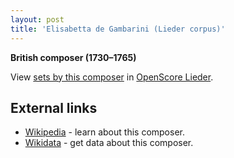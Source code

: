 ```yaml
---
layout: post
title: 'Elisabetta de Gambarini (Lieder corpus)'
---
```


__British composer (1730–1765)__

View [sets by this composer] in [OpenScore Lieder].

[sets by this composer]: https://musescore.com/openscore-lieder-corpus/sets?order=title&text=Gambarini,+Elisabetta
[OpenScore Lieder]: https://musescore.com/openscore-lieder-corpus

## External links

- [Wikipedia] - learn about this composer.
- [Wikidata] - get data about this composer.

[Wikipedia]: https://en.wikipedia.org/wiki/Elisabetta_de_Gambarini
[Wikidata]: https://www.wikidata.org/wiki/Q2442794
